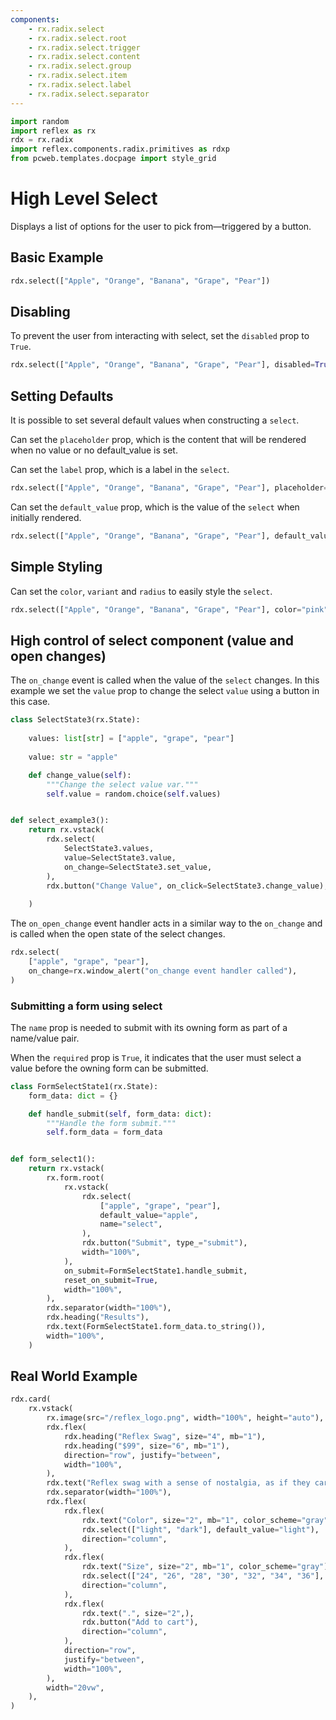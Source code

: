 ```yaml
---
components:
    - rx.radix.select
    - rx.radix.select.root
    - rx.radix.select.trigger
    - rx.radix.select.content
    - rx.radix.select.group
    - rx.radix.select.item
    - rx.radix.select.label
    - rx.radix.select.separator
---
```



```python exec
import random
import reflex as rx
rdx = rx.radix
import reflex.components.radix.primitives as rdxp
from pcweb.templates.docpage import style_grid
```

# High Level Select

Displays a list of options for the user to pick from—triggered by a button.

## Basic Example

```python demo
rdx.select(["Apple", "Orange", "Banana", "Grape", "Pear"])
```




## Disabling

To prevent the user from interacting with select, set the `disabled` prop to `True`.

```python demo
rdx.select(["Apple", "Orange", "Banana", "Grape", "Pear"], disabled=True)
```


## Setting Defaults 


It is possible to set several default values when constructing a `select`. 

Can set the `placeholder` prop, which is the content that will be rendered when no value or no default_value is set.

Can set the `label` prop, which is a label in the `select`.


```python demo
rdx.select(["Apple", "Orange", "Banana", "Grape", "Pear"], placeholder="Selection of Fruits", label="Fruits")
```

Can set the `default_value` prop, which is the value of the `select` when initially rendered.


```python demo
rdx.select(["Apple", "Orange", "Banana", "Grape", "Pear"], default_value="Orange")
```



## Simple Styling

Can set the `color`, `variant` and `radius` to easily style the `select`.


```python demo
rdx.select(["Apple", "Orange", "Banana", "Grape", "Pear"], color="pink", variant="soft", radius="full", width="100%")
```




## High control of select component (value and open changes)


The `on_change` event is called when the value of the `select` changes. In this example we set the `value` prop to change the select `value` using a button in this case. 

```python demo exec
class SelectState3(rx.State):
    
    values: list[str] = ["apple", "grape", "pear"]
    
    value: str = "apple"

    def change_value(self):
        """Change the select value var."""
        self.value = random.choice(self.values)


def select_example3():
    return rx.vstack(
        rdx.select(
            SelectState3.values,
            value=SelectState3.value,
            on_change=SelectState3.set_value,
        ),
        rdx.button("Change Value", on_click=SelectState3.change_value),
        
    )
```


The `on_open_change` event handler acts in a similar way to the `on_change` and is called when the open state of the select changes.

```python demo
rdx.select(
    ["apple", "grape", "pear"],
    on_change=rx.window_alert("on_change event handler called"),
)

```
 



### Submitting a form using select

The `name` prop is needed to submit with its owning form as part of a name/value pair.

When the `required` prop is `True`, it indicates that the user must select a value before the owning form can be submitted.


```python demo exec
class FormSelectState1(rx.State):
    form_data: dict = {}

    def handle_submit(self, form_data: dict):
        """Handle the form submit."""
        self.form_data = form_data


def form_select1():
    return rx.vstack(
        rx.form.root(
            rx.vstack(
                rdx.select(
                    ["apple", "grape", "pear"],
                    default_value="apple",
                    name="select",
                ),
                rdx.button("Submit", type_="submit"),
                width="100%",
            ),
            on_submit=FormSelectState1.handle_submit,
            reset_on_submit=True,
            width="100%",
        ),
        rdx.separator(width="100%"),
        rdx.heading("Results"),
        rdx.text(FormSelectState1.form_data.to_string()),
        width="100%",
    )
```





## Real World Example


```python demo
rdx.card(
    rx.vstack(
        rx.image(src="/reflex_logo.png", width="100%", height="auto"),
        rdx.flex(
            rdx.heading("Reflex Swag", size="4", mb="1"),
            rdx.heading("$99", size="6", mb="1"),
            direction="row", justify="between",
            width="100%",
        ),
        rdx.text("Reflex swag with a sense of nostalgia, as if they carry whispered tales of past adventures", size="2", mb="1"),
        rdx.separator(width="100%"),
        rdx.flex(
            rdx.flex(
                rdx.text("Color", size="2", mb="1", color_scheme="gray"),
                rdx.select(["light", "dark"], default_value="light"),
                direction="column",
            ),
            rdx.flex(
                rdx.text("Size", size="2", mb="1", color_scheme="gray"),
                rdx.select(["24", "26", "28", "30", "32", "34", "36"], default_value="30"),
                direction="column",
            ),
            rdx.flex(
                rdx.text(".", size="2",),
                rdx.button("Add to cart"),
                direction="column",
            ),
            direction="row",
            justify="between",
            width="100%",
        ),
        width="20vw",
    ),
)
```
